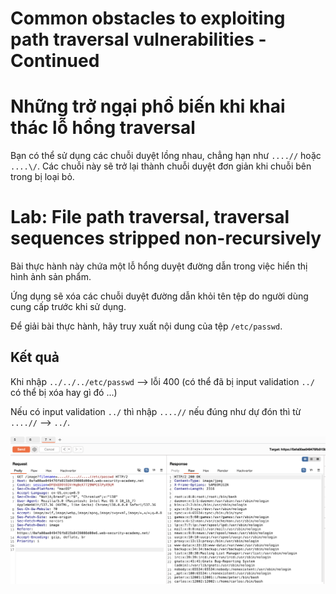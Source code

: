 # Common obstacles to exploiting path traversal vulnerabilities - Continued
# Những trở ngại phổ biến khi khai thác lỗ hổng traversal
Bạn có thể sử dụng các chuỗi duyệt lồng nhau, chẳng hạn như `....//` hoặc `....\/`. 
Các chuỗi này sẽ trở lại thành chuỗi duyệt đơn giản khi chuỗi bên trong bị loại bỏ.

# Lab: File path traversal, traversal sequences stripped non-recursively
Bài thực hành này chứa một lỗ hổng duyệt đường dẫn trong việc hiển thị hình ảnh sản phẩm.

Ứng dụng sẽ xóa các chuỗi duyệt đường dẫn khỏi tên tệp do người dùng cung cấp trước khi sử dụng.

Để giải bài thực hành, hãy truy xuất nội dung của tệp `/etc/passwd`.
## Kết quả
Khi nhập `../../../etc/passwd` --> lỗi 400 (có thể đã bị input validation `../` có thể bị xóa hay gì đó ...)

Nếu có input validation `../` thì nhập `....//` nếu đúng như dự đón thì từ `....//` --> `../`. 

<img src="./img/Screenshot 2025-07-24 at 21.37.47.png">